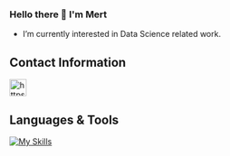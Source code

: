 ### Hello there 👋 I'm Mert

- I’m currently interested in Data Science related work.

## Contact Information
<a href="https://www.linkedin.com/in/mmert-turkmen/" target="blank"><img align="center" src="https://raw.githubusercontent.com/rahuldkjain/github-profile-readme-generator/master/src/images/icons/Social/linked-in-alt.svg" alt="https://www.linkedin.com/in/mmert-turkmen/" height="30" width="30" /></a>


## Languages & Tools
[![My Skills](https://skillicons.dev/icons?i=python,r,sqlite,latex)](https://skillicons.dev)

